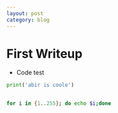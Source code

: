```yaml
---
layout: post
category: blog
---
```


# First Writeup

- Code test

```python
print('abir is coole')
```

```bash

for i in {1..255}; do echo $i;done
```